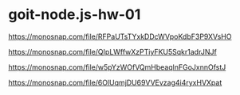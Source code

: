 # goit-node.js-hw-01

https://monosnap.com/file/RFPaUTsTYxkDDcWVpoKdbF3P9XVsHO

https://monosnap.com/file/QIpLWffwXzPTiyFKU5Sqkr1adrJNJf

https://monosnap.com/file/w5pYzWOfVQmHbeaqlnFGoJxnnOfstJ

https://monosnap.com/file/6OlUqmjDU69VVEvzag4i4ryxHVXpat
